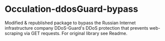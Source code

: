 # Occulation-ddosGuard-bypass
Modified &amp; republished package to bypass the Russian Internet infrastructure company DDoS-Guard's DDoS protection that prevents web-scraping via GET requests. For original library see Readme.
